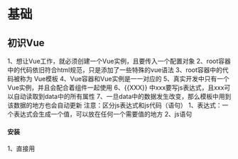 # 基础

## 初识Vue
1、想让Vue工作，就必须创建一个Vue实例，且要传入一个配置对象
2、root容器中的代码依旧符合html规范，只是添加了一些特殊的vue语法
3、root容器中的代码被称为 Vue模板
4、Vue容器和Vue实例是一一对应的
5、真实开发中只有一个Vue实例，并且会配合着组件一起使用
6、{{XXX}} 中xxx要写js表达式，且xxx可以自动读取到data中的所有属性
7、一旦data中的数据发生改变，那么模板中用到该数据的地方也会自动更新
注意：区分js表达式和js代码（语句）
        1、表达式：一个表达式会生成一个值，可以放在任何一个需要值的地方
        2、js语句
#### 安装
1、直接用 <script> 引入
2、npm
3、cli
开始的时候用第一种方法

#### 使用
    1、下载vuejs或者cdn引入
    引入之后，全局会多一个Vue的构造函数
    2、准备一个容器
    3、创建Vue实例，并配置
        new Vue({
            el: '#root', // 用于指定当前实例为哪个容器服务，值一般为css选择器字符串
            // data中用于存储数据，数据供el指定的容器使用
            data: {
                name: 'Vue 学习'
            }
        })
> Vue.config 是一个对象，包含 Vue 的全局配置。可以在启动应用之前修改property
    如：Vue.config.productionTip = false; // 设置为 false 以阻止 vue 在启动时生成生产提示。


## Vue模板语法
Vue模板语法有两大类：
    1、插值语法：
        功能：用于解析标签体内容
        写法： {{xxx}} xxx要写js表达式，且xxx可以自动读取到data中的所有属性
    2、指令语法：
        功能：用于解析标签（包括：标签属性、标签体内容、绑定事件。。。。。。）
        如：v-bind:href="xxx" 或简写成 :href="xxx",xxx要写js表达式，且xxx可以自动读取到data中的所有属性
        Vue中有很多指令，形式为v-???
#### 插值语法

####  指令语法
 v-bind: 绑定数据，可以简写成 :
    <a v-bind:href="url">百度</a>
    <a :href="url">百度</a>

## 数据绑定
Vue中有两种数据绑定的方式：
    1、单项绑定（v-bind）：数据只能从data流向页面
    2、双向绑定（v-model）：数据不仅能从data流向页面，还可以从页面流向data
        备注：1、双向绑定一般都应用在表单类元素上，如input，select等
              2、v-model:value 可以简写为v-model,因为v-model默认收集的就是value值
v-model: 双向绑定
<input type="text" v-model="newName">
<input type="text" v-model:value="newName">

## data与el的两种写法
1、el的两种写法
    1、new Vue的时候配置el属性
    2、先创建Vue实例，随后通过 vm.$mount('#root') 指定el的值
2、data的两种写法
    1、对象式
    2、函数式


补充：vscode插件：live server
    基本类型
    数据的双向绑定